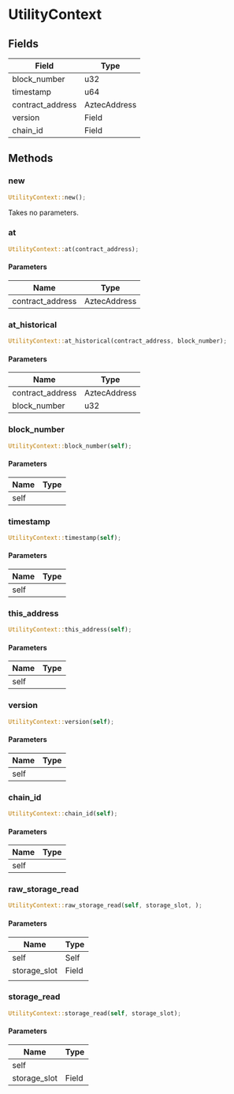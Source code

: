 # UtilityContext

## Fields
| Field | Type |
| --- | --- |
| block_number | u32 |
| timestamp | u64 |
| contract_address | AztecAddress |
| version | Field |
| chain_id | Field |

## Methods

### new

```rust
UtilityContext::new();
```

Takes no parameters.

### at

```rust
UtilityContext::at(contract_address);
```

#### Parameters
| Name | Type |
| --- | --- |
| contract_address | AztecAddress |

### at_historical

```rust
UtilityContext::at_historical(contract_address, block_number);
```

#### Parameters
| Name | Type |
| --- | --- |
| contract_address | AztecAddress |
| block_number | u32 |

### block_number

```rust
UtilityContext::block_number(self);
```

#### Parameters
| Name | Type |
| --- | --- |
| self |  |

### timestamp

```rust
UtilityContext::timestamp(self);
```

#### Parameters
| Name | Type |
| --- | --- |
| self |  |

### this_address

```rust
UtilityContext::this_address(self);
```

#### Parameters
| Name | Type |
| --- | --- |
| self |  |

### version

```rust
UtilityContext::version(self);
```

#### Parameters
| Name | Type |
| --- | --- |
| self |  |

### chain_id

```rust
UtilityContext::chain_id(self);
```

#### Parameters
| Name | Type |
| --- | --- |
| self |  |

### raw_storage_read

```rust
UtilityContext::raw_storage_read(self, storage_slot, );
```

#### Parameters
| Name | Type |
| --- | --- |
| self | Self |
| storage_slot | Field |
|  |  |

### storage_read

```rust
UtilityContext::storage_read(self, storage_slot);
```

#### Parameters
| Name | Type |
| --- | --- |
| self |  |
| storage_slot | Field |

